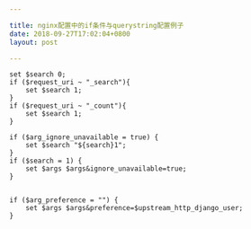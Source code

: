 ```yaml
---

title: nginx配置中的if条件与querystring配置例子
date: 2018-09-27T17:02:04+0800
layout: post

---
```



    set $search 0;
    if ($request_uri ~ "_search"){
        set $search 1;
    }
    if ($request_uri ~ "_count"){
        set $search 1;
    }

    if ($arg_ignore_unavailable = true) {
        set $search "${search}1";
    }
    if ($search = 1) {
        set $args $args&ignore_unavailable=true;
    }


    if ($arg_preference = "") {
        set $args $args&preference=$upstream_http_django_user;
    }
